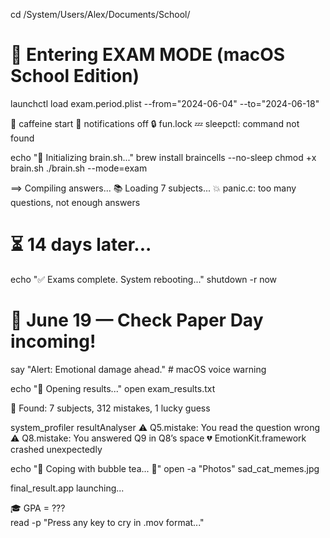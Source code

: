cd /System/Users/Alex/Documents/School/

# 🚨 Entering EXAM MODE (macOS School Edition)
launchctl load exam.period.plist --from="2024-06-04" --to="2024-06-18"

🍵 caffeine start
🔕 notifications off
🔒 fun.lock
💤 sleepctl: command not found

echo "🧠 Initializing brain.sh..."
brew install braincells --no-sleep
chmod +x brain.sh
./brain.sh --mode=exam

==> Compiling answers...
📚 Loading 7 subjects...
💥 panic.c: too many questions, not enough answers

# ⏳ 14 days later...
echo "✅ Exams complete. System rebooting..."
shutdown -r now

# 📅 June 19 — Check Paper Day incoming!
say "Alert: Emotional damage ahead."  # macOS voice warning

echo "📝 Opening results..."
open exam_results.txt

📄 Found: 7 subjects, 312 mistakes, 1 lucky guess

system_profiler resultAnalyser
⚠️ Q5.mistake: You read the question wrong
⚠️ Q8.mistake: You answered Q9 in Q8’s space
💔 EmotionKit.framework crashed unexpectedly

echo "🧃 Coping with bubble tea... 🍡"
open -a "Photos" sad_cat_memes.jpg

final_result.app launching...

🎓 GPA = ???  
read -p "Press any key to cry in .mov format..."
